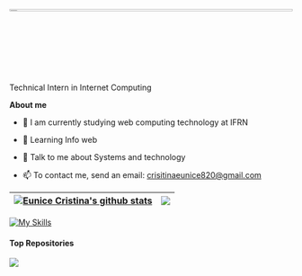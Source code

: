 <p align="center"><a href="https://github.com/EuniceCristina/EuniceCristina/"><img width="100%" height="3%" src="https://png.pngtree.com/background/20210712/original/pngtree-computer-technology-background-template-picture-image_1183053.jpg" /></a></p>

Technical Intern in Internet Computing

**About me**

- 🔭 I am currently studying web computing technology at IFRN

- 🌱 Learning Info web

- 💬 Talk to me about Systems and technology 

- 📫 To contact me, send an email: crisitinaeunice820@gmail.com

| <a href="https://github.com/EuniceCristina/EuniceCrisitna"><img align="center" src="https://github-readme-stats.vercel.app/api?username=EuniceCristina&show_icons=true&include_all_commits=true&theme=github_dark&hide_border=true" alt="Eunice Cristina's github stats" /></a> | <a href="https://github.com/EuniceCristina/EuniceCristina"><img align="center" src="https://github-readme-stats.vercel.app/api/top-langs/?username=EuniceCristina&layout=compact&theme=github_dark&hide_border=true" /></a> |
| ------------- | ------------- |

[![My Skills](https://skillicons.dev/icons?i=python,html,css,javascript,nodejs,github,figma,bootstrap,django,flask,mysql&theme=dark)](https://skillicons.dev)

#### Top Repositories


<a href="https://github.com/Luckas10/Mais-Unidos">
  <img align="center" src="https://github-readme-stats.vercel.app/api/pin/?username=Luckas10&repo=Mais-Unidos&theme=github_dark" />
</a>


